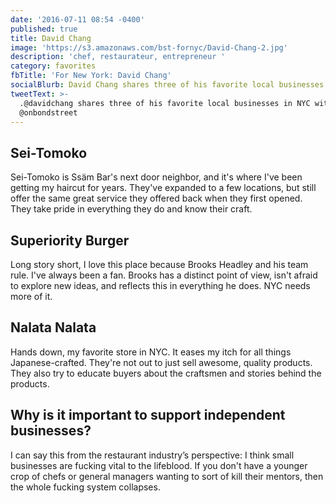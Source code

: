 ```yaml
---
date: '2016-07-11 08:54 -0400'
published: true
title: David Chang
image: 'https://s3.amazonaws.com/bst-fornyc/David-Chang-2.jpg'
description: 'chef, restaurateur, entrepreneur '
category: favorites
fbTitle: 'For New York: David Chang'
socialBlurb: David Chang shares three of his favorite local businesses in NYC.
tweetText: >-
  .@davidchang shares three of his favorite local businesses in NYC with
  @onbondstreet
---
```


## Sei-Tomoko

Sei-Tomoko is Ssäm Bar's next door neighbor, and it's where I've been getting my haircut for years. They've expanded to a few locations, but still offer the same great service they offered back when they first opened. They take pride in everything they do and know their craft.

## Superiority Burger

Long story short, I love this place because Brooks Headley and his team rule. I've always been a fan. Brooks has a distinct point of view, isn't afraid to explore new ideas, and reflects this in everything he does. NYC needs more of it.

## Nalata Nalata

Hands down, my favorite store in NYC. It eases my itch for all things Japanese-crafted. They're not out to just sell awesome, quality products. They also try to educate buyers about the craftsmen and stories behind the products.

## Why is it important to support independent businesses?

I can say this from the restaurant industry’s perspective: I think small businesses are fucking vital to the lifeblood. If you don't have a younger crop of chefs or general managers wanting to sort of kill their mentors, then the whole fucking system collapses.
